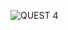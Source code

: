 ![QUEST 4](https://github.com/astonymartin/QUEST-4/assets/138692642/e86fb666-5421-4245-af9a-1c252dd1a2ae)

